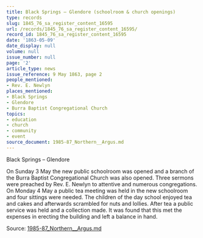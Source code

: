 ```yaml
---
title: Black Springs – Glendore (schoolroom & church openings)
type: records
slug: 1845_76_sa_register_content_16595
url: /records/1845_76_sa_register_content_16595/
record_id: 1845_76_sa_register_content_16595
date: '1863-05-09'
date_display: null
volume: null
issue_number: null
page: '2'
article_type: news
issue_reference: 9 May 1863, page 2
people_mentioned:
- Rev. E. Newlyn
places_mentioned:
- Black Springs
- Glendore
- Burra Baptist Congregational Church
topics:
- education
- church
- community
- event
source_document: 1985-87_Northern__Argus.md
---
```


Black Springs – Glendore

On Sunday 3 May the new public schoolroom was opened and a branch of the Burra Baptist Congregational Church was also opened.  Three sermons were preached by Rev. E. Newlyn to attentive and numerous congregations.  On Monday 4 May a public tea meeting was held in the new schoolroom and four sittings were needed.  The children of the day school enjoyed tea and cakes and afterwards scrambled for nuts and lollies.  After tea a public service was held and a collection made.  It was found that this met the expenses in erecting the building and left a balance in hand.

Source: [1985-87_Northern__Argus.md](/downloads/markdown/1985-87_Northern__Argus.md)
